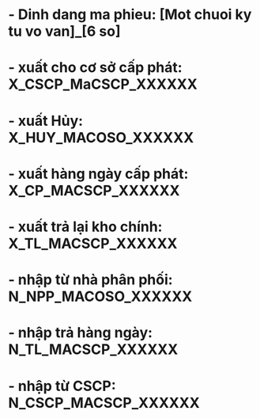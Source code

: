 # - Dinh dang ma phieu: [Mot chuoi ky tu vo van]_[6 so]

# - xuất cho cơ sở cấp phát: X_CSCP_MaCSCP_XXXXXX
# - xuất Hủy: X_HUY_MACOSO_XXXXXX
# - xuất hàng ngày cấp phát: X_CP_MACSCP_XXXXXX
# - xuất trả lại kho chính: X_TL_MACSCP_XXXXXX

# - nhập từ nhà phân phối: N_NPP_MACOSO_XXXXXX
# - nhập trả hàng ngày: N_TL_MACSCP_XXXXXX
# - nhập từ CSCP: N_CSCP_MACSCP_XXXXXX

